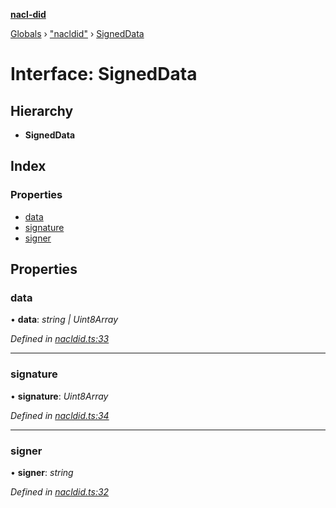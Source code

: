 **[nacl-did](../README.md)**

[Globals](../globals.md) › ["nacldid"](../modules/_nacldid_.md) › [SignedData](_nacldid_.signeddata.md)

# Interface: SignedData

## Hierarchy

* **SignedData**

## Index

### Properties

* [data](_nacldid_.signeddata.md#data)
* [signature](_nacldid_.signeddata.md#signature)
* [signer](_nacldid_.signeddata.md#signer)

## Properties

###  data

• **data**: *string | Uint8Array*

*Defined in [nacldid.ts:33](https://github.com/uport-project/nacl-did/blob/c90edba/src/nacldid.ts#L33)*

___

###  signature

• **signature**: *Uint8Array*

*Defined in [nacldid.ts:34](https://github.com/uport-project/nacl-did/blob/c90edba/src/nacldid.ts#L34)*

___

###  signer

• **signer**: *string*

*Defined in [nacldid.ts:32](https://github.com/uport-project/nacl-did/blob/c90edba/src/nacldid.ts#L32)*